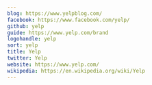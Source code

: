 ```yaml
---
blog: https://www.yelpblog.com/
facebook: https://www.facebook.com/yelp/
github: yelp
guide: https://www.yelp.com/brand
logohandle: yelp
sort: yelp
title: Yelp
twitter: Yelp
website: https://www.yelp.com/
wikipedia: https://en.wikipedia.org/wiki/Yelp
---
```

